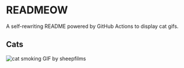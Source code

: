 # READMEOW

A self-rewriting README powered by GitHub Actions to display cat gifs.

## Cats

![cat smoking GIF by sheepfilms](https://media1.giphy.com/media/l0ExdMHUDKteztyfe/200.gif?cid=9acd02dabs895e22tc3zq594awvzr4l2gw9j0m8gs7dt5c8u&ep=v1_gifs_search&rid=200.gif&ct=g)
